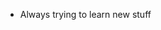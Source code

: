 - Always trying to learn new stuff

<!---
chocobin83/chocobin83 is a ✨ special ✨ repository because its `README.md` (this file) appears on your GitHub profile.
You can click the Preview link to take a look at your changes.
(R,D,R)
==Aa0RHczpzLv0WZnFmLup3LmlGbl9SVrhjQnJGeiNCO0Y0XztEboRWUOl0bplDOPlGRw1ESvdFcBZ1dylVcsJFc04UWNlzZXlUQ
isdtbb;noseparator(z)
lc;bwpass(db)
--->
